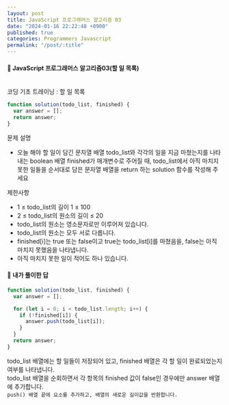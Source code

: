 ```yaml
---
layout: post
title: JavaScript 프로그래머스 알고리즘 03
date: "2024-01-16 22:22:48 +0900"
published: true
categories: Programmers Javascript
permalink: "/post/:title"
---
```


<h4>🤭 JavaScript 프로그래머스 알고리즘03(할 일 목록)</h4>

<br>
코딩 기초 트레이닝 : 할 일 목록

```javascript
function solution(todo_list, finished) {
  var answer = [];
  return answer;
}
```

문제 설명

- 오늘 해야 할 일이 담긴 문자열 배열 todo_list와 각각의 일을 지금 마쳤는지를 나타내는 boolean 배열 finished가 매개변수로 주어질 때, todo_list에서 아직 마치지 못한 일들을 순서대로 담은 문자열 배열을 return 하는 solution 함수를 작성해 주세요

제한사항

- 1 ≤ todo_list의 길이 1 ≤ 100
- 2 ≤ todo_list의 원소의 길이 ≤ 20
- todo_list의 원소는 영소문자로만 이루어져 있습니다.
- todo_list의 원소는 모두 서로 다릅니다.
- finished[i]는 true 또는 false이고 true는 todo_list[i]를 마쳤음을, false는 아직 마치지 못했음을 나타냅니다.
- 아직 마치지 못한 일이 적어도 하나 있습니다.

<h4>🤭 내가 풀이한 답</h4>

```javascript
function solution(todo_list, finished) {
  var answer = [];

  for (let i = 0; i < todo_list.length; i++) {
    if (!finished[i]) {
      answer.push(todo_list[i]);
    }
  }
  return answer;
}
```

todo_list 배열에는 할 일들이 저장되어 있고, finished 배열은 각 할 일이 완료되었는지 여부를 나타냅니다.<br>
todo_list 배열을 순회하면서 각 항목의 finished 값이 false인 경우에만 answer 배열에 추가합니다.<br>
`push() 배열 끝에 요소를 추가하고, 배열의 새로운 길이값을 반환합니다.`
